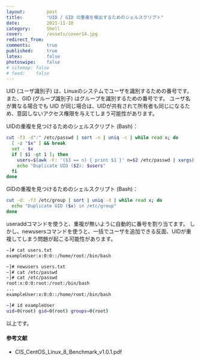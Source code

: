 ```yaml
---
layout:        post
title:         "UID / GID の重複を検出するためのシェルスクリプト"
date:          2021-11-18
category:      Shell
cover:         /assets/cover14.jpg
redirect_from:
comments:      true
published:     true
latex:         false
photoswipe:    false
# sitemap: false
# feed:    false
---
```


UID (ユーザ識別子) は、Linuxのシステムでユーザを識別するための番号です。
また、GID (グループ識別子) はグループを識別するための番号です。
ユーザ名が異なる場合でも UID が同じ場合は、UIDが共有されて所有者も同じになるため、意図しないアクセス権限を与えてしまう可能性があります。

UIDの重複を見つけるためのシェルスクリプト (Bash)：
```bash
cut -f3 -d":" /etc/passwd | sort -n | uniq -c | while read x; do
  [ -z "$x" ] && break
  set - $x
  if [ $1 -gt 1 ]; then
    users=$(awk -F: '($3 == n) { print $1 }' n=$2 /etc/passwd | xargs)
    echo "Duplicate UID ($2): $users"
  fi
done
```

GIDの重複を見つけるためのシェルスクリプト (Bash)：
```bash
cut -d: -f3 /etc/group | sort | uniq -d | while read x; do
  echo "Duplicate GID ($x) in /etc/group"
done
```

useraddコマンドを使うと、重複が無いように自動的に番号を割り当てます。
しかし、newusersコマンドを使うと、一括でユーザを追加できる反面、UIDが重複してしまう問題が起こる可能性があります。

```bash
~]# cat users.txt
exampleUser:x:0:0::/home/root:/bin/bash

~]# newusers users.txt
~]# cat /etc/passwd
~]# cat /etc/passwd
root:x:0:0:root:/root:/bin/bash
...
exampleUser:x:0:0::/home/root:/bin/bash

~]# id exampleUser
uid=0(root) gid=0(root) groups=0(root)
```
以上です。

#### 参考文献
- CIS_CentOS_Linux_8_Benchmark_v1.0.1.pdf

